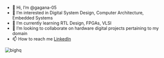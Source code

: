 - 👋 Hi, I’m @gagana-05
- 👀 I’m interested in Digital System Design, Computer Architecture, Embedded Systems
- 🌱 I’m currently learning RTL Design, FPGAs, VLSI
- 💞️ I’m looking to collaborate on hardware digital projects pertaining to my domain
- 📫 How to reach me [LinkedIn](https://www.linkedin.com/in/k-a-gaganashree-2a7bb21ba/)

![bighq](https://user-images.githubusercontent.com/82756709/194948128-d18ae055-337a-4c80-93c0-6e0d4a3c4078.jpeg)
 


<!---
gagana-05/gagana-05 is a ✨ special ✨ repository because its `README.md` (this file) appears on your GitHub profile.
You can click the Preview link to take a look at your changes.
--->
